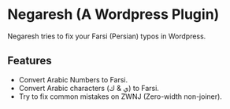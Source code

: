# Negaresh (A Wordpress Plugin)

Negaresh tries to fix your Farsi (Persian) typos in Wordpress.

## Features
- Convert Arabic Numbers to Farsi.
- Convert Arabic characters  (ي & ك) to Farsi.
- Try to fix common mistakes on ZWNJ (Zero-width non-joiner).